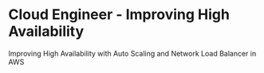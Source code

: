 # Cloud Engineer - Improving High Availability
Improving High Availability with Auto Scaling and Network Load Balancer in AWS
